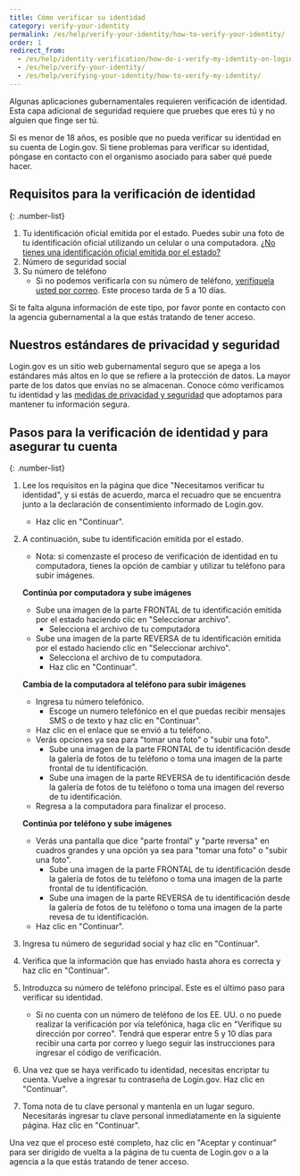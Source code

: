 ```yaml
---
title: Cómo verificar su identidad
category: verify-your-identity
permalink: /es/help/verify-your-identity/how-to-verify-your-identity/
order: 1
redirect_from:
  - /es/help/identity-verification/how-do-i-verify-my-identity-on-logingov/
  - /es/help/verify-your-identity/
  - /es/help/verifying-your-identity/how-to-verify-my-identity/
---
```


Algunas aplicaciones gubernamentales requieren verificación de identidad. Esta capa adicional de seguridad requiere que pruebes que eres tú y no alguien que finge ser tú.

Si es menor de 18 años, es posible que no pueda verificar su identidad en su cuenta de Login.gov. Si tiene problemas para verificar su identidad, póngase en contacto con el organismo asociado para saber qué puede hacer.

## Requisitos para la verificación de identidad

{: .number-list}
1. Tu identificación oficial emitida por el estado. Puedes subir una foto de tu identificación oficial utilizando un celular o una computadora. [¿No tienes una identificación oficial emitida por el estado?](/es/help/verify-your-identity/accepted-state-issued-identification/)
1. Número de seguridad social
1. Su número de teléfono
    * Si no podemos verificarla con su número de teléfono, [verifíquela usted por correo](/es/help/verify-your-identity/verify-your-address-by-mail/). Este proceso tarda de 5 a 10 días.

Si te falta alguna información de este tipo, por favor ponte en contacto con la agencia gubernamental a la que estás tratando de tener acceso.

## Nuestros estándares de privacidad y seguridad
Login.gov es un sitio web gubernamental seguro que se apega a los estándares más altos en lo que se refiere a la protección de datos. La mayor parte de los datos que envías no se almacenan. Conoce cómo verificamos tu identidad y las [medidas de privacidad y seguridad](/es/policy/) que adoptamos para mantener tu información segura.

## Pasos para la verificación de identidad y para asegurar tu cuenta

{: .number-list}
1. Lee los requisitos en la página que dice "Necesitamos verificar tu identidad", y si estás de acuerdo, marca el recuadro que se encuentra junto a la declaración de consentimiento informado de Login.gov.
    * Haz clic en "Continuar".
1. A continuación, sube tu identificación emitida por el estado.
    * Nota: si comenzaste el proceso de verificación de identidad en tu computadora, tienes la opción de cambiar y utilizar tu teléfono para subir imágenes.

    **Continúa por computadora y sube imágenes**
    * Sube una imagen de la parte FRONTAL de tu identificación emitida por el estado haciendo clic en "Seleccionar archivo".
        * Selecciona el archivo de tu computadora
    * Sube una imagen de la parte REVERSA de tu identificación emitida por el estado haciendo clic en "Seleccionar archivo".
        * Selecciona el archivo de tu computadora.
        * Haz clic en "Continuar".

    **Cambia de la computadora al teléfono para subir imágenes**

    * Ingresa tu número telefónico.
        * Escoge un numero telefónico en el que puedas recibir mensajes SMS o de texto y haz clic en "Continuar".
    * Haz clic en el enlace que se envió a tu teléfono.
    * Verás opciones ya sea para "tomar una foto" o "subir una foto".
        * Sube una imagen de la parte FRONTAL de tu identificación desde la galería de fotos de tu teléfono o toma una imagen de la parte frontal de tu identificación.
        * Sube una imagen de la parte REVERSA de tu identificación desde la galería de fotos de tu teléfono o toma una imagen del reverso de tu identificación.
    * Regresa a la computadora para finalizar el proceso.

    **Continúa por teléfono y sube imágenes**

    * Verás una pantalla que dice "parte frontal" y "parte reversa" en cuadros grandes y una opción ya sea para "tomar una foto" o "subir una foto".
        * Sube una imagen de la parte FRONTAL de tu identificación desde la galería de fotos de tu teléfono o toma una imagen de la parte frontal de tu identificación.
        * Sube una imagen de la parte REVERSA de tu identificación desde la galería de fotos de tu teléfono o toma una imagen de la parte revesa de tu identificación.
    * Haz clic en "Continuar".
1. Ingresa tu número de seguridad social y haz clic en "Continuar".
1. Verifica que la información que has enviado hasta ahora es correcta y haz clic en "Continuar".
1.  Introduzca su número de teléfono principal. Este es el último paso para verificar su identidad.
    * Si no cuenta con un número de teléfono de los EE. UU. o no puede realizar la verificación por vía telefónica, haga clic en "Verifique su dirección por correo". Tendrá que esperar entre 5 y 10 días para recibir una carta por correo y luego seguir las instrucciones para ingresar el código de verificación.
1. Una vez que se haya verificado tu identidad, necesitas encriptar tu cuenta. Vuelve a ingresar tu contraseña de Login.gov. Haz clic en "Continuar".
1. Toma nota de tu clave personal y mantenla en un lugar seguro. Necesitarás ingresar tu clave personal inmediatamente en la siguiente página. Haz clic en "Continuar".

Una vez que el proceso esté completo, haz clic en "Aceptar y continuar" para ser dirigido de vuelta a la página de tu cuenta de Login.gov o a la agencia a la que estás tratando de tener acceso.
